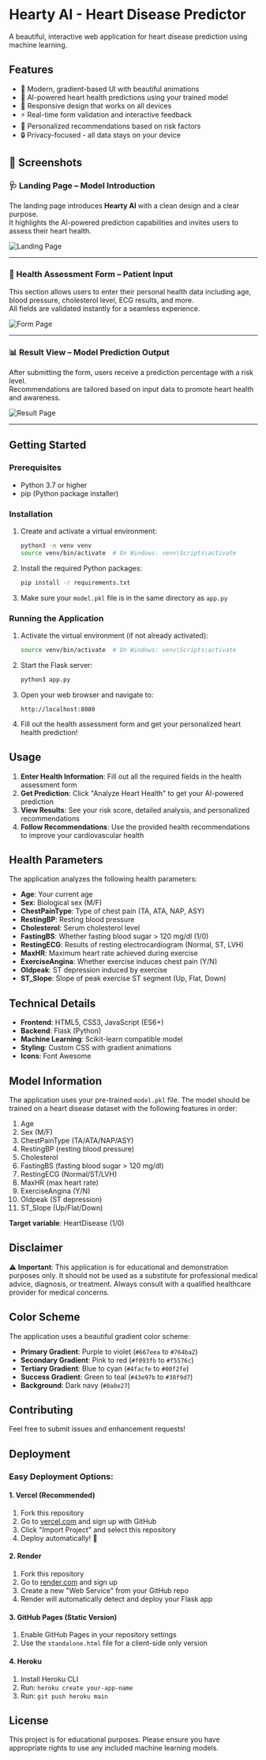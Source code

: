
# Hearty AI - Heart Disease Predictor

A beautiful, interactive web application for heart disease prediction using machine learning.

## Features

- 🎨 Modern, gradient-based UI with beautiful animations  
- 🤖 AI-powered heart health predictions using your trained model  
- 📱 Responsive design that works on all devices  
- ⚡ Real-time form validation and interactive feedback  
- 🎯 Personalized recommendations based on risk factors  
- 🔒 Privacy-focused - all data stays on your device  

## 📸 Screenshots

### 🩺 Landing Page – Model Introduction

The landing page introduces **Hearty AI** with a clean design and a clear purpose.  
It highlights the AI-powered prediction capabilities and invites users to assess their heart health.

![Landing Page](./images/landing.png)

---

### 📝 Health Assessment Form – Patient Input

This section allows users to enter their personal health data including age, blood pressure, cholesterol level, ECG results, and more.  
All fields are validated instantly for a seamless experience.

![Form Page](./images/form.png)

---

### 📊 Result View – Model Prediction Output

After submitting the form, users receive a prediction percentage with a risk level.  
Recommendations are tailored based on input data to promote heart health and awareness.

![Result Page](./images/result.png)

---

## Getting Started

### Prerequisites

- Python 3.7 or higher  
- pip (Python package installer)  

### Installation

1. Create and activate a virtual environment:
   ```bash
   python3 -m venv venv
   source venv/bin/activate  # On Windows: venv\Scripts\activate
   ```

2. Install the required Python packages:
   ```bash
   pip install -r requirements.txt
   ```

3. Make sure your `model.pkl` file is in the same directory as `app.py`

### Running the Application

1. Activate the virtual environment (if not already activated):
   ```bash
   source venv/bin/activate  # On Windows: venv\Scripts\activate
   ```

2. Start the Flask server:
   ```bash
   python3 app.py
   ```

3. Open your web browser and navigate to:
   ```
   http://localhost:8080
   ```

3. Fill out the health assessment form and get your personalized heart health prediction!

## Usage

1. **Enter Health Information**: Fill out all the required fields in the health assessment form  
2. **Get Prediction**: Click "Analyze Heart Health" to get your AI-powered prediction  
3. **View Results**: See your risk score, detailed analysis, and personalized recommendations  
4. **Follow Recommendations**: Use the provided health recommendations to improve your cardiovascular health  

## Health Parameters

The application analyzes the following health parameters:

- **Age**: Your current age  
- **Sex**: Biological sex (M/F)  
- **ChestPainType**: Type of chest pain (TA, ATA, NAP, ASY)  
- **RestingBP**: Resting blood pressure  
- **Cholesterol**: Serum cholesterol level  
- **FastingBS**: Whether fasting blood sugar > 120 mg/dl (1/0)  
- **RestingECG**: Results of resting electrocardiogram (Normal, ST, LVH)  
- **MaxHR**: Maximum heart rate achieved during exercise  
- **ExerciseAngina**: Whether exercise induces chest pain (Y/N)  
- **Oldpeak**: ST depression induced by exercise  
- **ST_Slope**: Slope of peak exercise ST segment (Up, Flat, Down)  

## Technical Details

- **Frontend**: HTML5, CSS3, JavaScript (ES6+)  
- **Backend**: Flask (Python)  
- **Machine Learning**: Scikit-learn compatible model  
- **Styling**: Custom CSS with gradient animations  
- **Icons**: Font Awesome  

## Model Information

The application uses your pre-trained `model.pkl` file. The model should be trained on a heart disease dataset with the following features in order:

1. Age  
2. Sex (M/F)  
3. ChestPainType (TA/ATA/NAP/ASY)  
4. RestingBP (resting blood pressure)  
5. Cholesterol  
6. FastingBS (fasting blood sugar > 120 mg/dl)  
7. RestingECG (Normal/ST/LVH)  
8. MaxHR (max heart rate)  
9. ExerciseAngina (Y/N)  
10. Oldpeak (ST depression)  
11. ST_Slope (Up/Flat/Down)  

**Target variable**: HeartDisease (1/0)  

## Disclaimer

⚠️ **Important**: This application is for educational and demonstration purposes only. It should not be used as a substitute for professional medical advice, diagnosis, or treatment. Always consult with a qualified healthcare provider for medical concerns.

## Color Scheme

The application uses a beautiful gradient color scheme:

- **Primary Gradient**: Purple to violet (`#667eea` to `#764ba2`)  
- **Secondary Gradient**: Pink to red (`#f093fb` to `#f5576c`)  
- **Tertiary Gradient**: Blue to cyan (`#4facfe` to `#00f2fe`)  
- **Success Gradient**: Green to teal (`#43e97b` to `#38f9d7`)  
- **Background**: Dark navy (`#0a0e27`)  

## Contributing

Feel free to submit issues and enhancement requests!

## Deployment

### Easy Deployment Options:

#### 1. **Vercel (Recommended)**
1. Fork this repository  
2. Go to [vercel.com](https://vercel.com) and sign up with GitHub  
3. Click "Import Project" and select this repository  
4. Deploy automatically! 🚀  

#### 2. **Render**
1. Fork this repository  
2. Go to [render.com](https://render.com) and sign up  
3. Create a new "Web Service" from your GitHub repo  
4. Render will automatically detect and deploy your Flask app  

#### 3. **GitHub Pages (Static Version)**
1. Enable GitHub Pages in your repository settings  
2. Use the `standalone.html` file for a client-side only version  

#### 4. **Heroku**
1. Install Heroku CLI  
2. Run: `heroku create your-app-name`  
3. Run: `git push heroku main`  

## License

This project is for educational purposes. Please ensure you have appropriate rights to use any included machine learning models.

